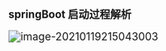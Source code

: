 ## springBoot 启动过程解析







<img src="image-20210119215043003.png" alt="image-20210119215043003" style="zoom:150%;" />

